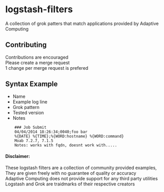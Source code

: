 # logstash-filters
A collection of grok patters that match applications provided by Adaptive Computing

## Contributing

Contributions are encouraged  
Please create a merge request  
1 change per merge request is prefered  


## Syntax Example

- Name  
- Example log line  
- Grok pattern  
- Tested version  
- Notes   

```
    ### Job Submit
    04/04/2014 18:26:34;0040;foo bar
    %{DATE} %{TIME};%{WORD:hostname} %{WORD:command}
    Moab 7.2.7, 7.1.5
    Notes: works with fqdn, doesnt work with.....
```

#### Disclaimer: 

These logstash filters are a collection of community provided examples,  
They are given freely with no guarantee of quality or accuracy  
Adaptive Computing does not provide support for any third party utilities  
Logstash and Grok are traidmarks of their respective creators  